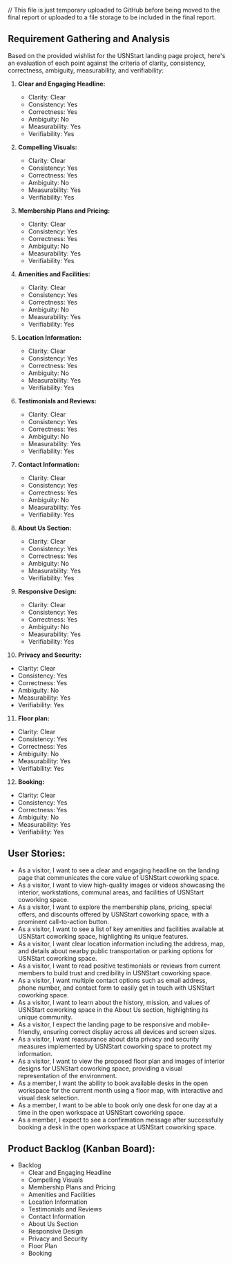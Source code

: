 

// This file is just temporary uploaded to GitHub before being moved to the final report or uploaded to a file storage to be included in the final report.


## Requirement Gathering and Analysis

Based on the provided wishlist for the USNStart landing page project, here's an evaluation of each point against the criteria of clarity, consistency, correctness, ambiguity, measurability, and verifiability:

1. **Clear and Engaging Headline:**
   - Clarity: Clear
   - Consistency: Yes
   - Correctness: Yes
   - Ambiguity: No
   - Measurability: Yes
   - Verifiability: Yes

2. **Compelling Visuals:**
   - Clarity: Clear
   - Consistency: Yes
   - Correctness: Yes
   - Ambiguity: No
   - Measurability: Yes
   - Verifiability: Yes

3. **Membership Plans and Pricing:**
   - Clarity: Clear
   - Consistency: Yes
   - Correctness: Yes
   - Ambiguity: No
   - Measurability: Yes
   - Verifiability: Yes

4. **Amenities and Facilities:**
   - Clarity: Clear
   - Consistency: Yes
   - Correctness: Yes
   - Ambiguity: No
   - Measurability: Yes
   - Verifiability: Yes

5. **Location Information:**
   - Clarity: Clear
   - Consistency: Yes
   - Correctness: Yes
   - Ambiguity: No
   - Measurability: Yes
   - Verifiability: Yes

6. **Testimonials and Reviews:**
   - Clarity: Clear
   - Consistency: Yes
   - Correctness: Yes
   - Ambiguity: No
   - Measurability: Yes
   - Verifiability: Yes

7. **Contact Information:**
   - Clarity: Clear
   - Consistency: Yes
   - Correctness: Yes
   - Ambiguity: No
   - Measurability: Yes
   - Verifiability: Yes

8. **About Us Section:**
   - Clarity: Clear
   - Consistency: Yes
   - Correctness: Yes
   - Ambiguity: No
   - Measurability: Yes
   - Verifiability: Yes

9. **Responsive Design:**
   - Clarity: Clear
   - Consistency: Yes
   - Correctness: Yes
   - Ambiguity: No
   - Measurability: Yes
   - Verifiability: Yes

10. **Privacy and Security:**
   - Clarity: Clear
   - Consistency: Yes
   - Correctness: Yes
   - Ambiguity: No
   - Measurability: Yes
   - Verifiability: Yes

11. **Floor plan:**
   - Clarity: Clear
   - Consistency: Yes
   - Correctness: Yes
   - Ambiguity: No
   - Measurability: Yes
   - Verifiability: Yes

12. **Booking:**
   - Clarity: Clear
   - Consistency: Yes
   - Correctness: Yes
   - Ambiguity: No
   - Measurability: Yes
   - Verifiability: Yes

## User Stories:

- As a visitor, I want to see a clear and engaging headline on the landing page that communicates the core value of USNStart coworking space.
- As a visitor, I want to view high-quality images or videos showcasing the interior, workstations, communal areas, and facilities of USNStart coworking space.
- As a visitor, I want to explore the membership plans, pricing, special offers, and discounts offered by USNStart coworking space, with a prominent call-to-action button.
- As a visitor, I want to see a list of key amenities and facilities available at USNStart coworking space, highlighting its unique features.
- As a visitor, I want clear location information including the address, map, and details about nearby public transportation or parking options for USNStart coworking space.
- As a visitor, I want to read positive testimonials or reviews from current members to build trust and credibility in USNStart coworking space.
- As a visitor, I want multiple contact options such as email address, phone number, and contact form to easily get in touch with USNStart coworking space.
- As a visitor, I want to learn about the history, mission, and values of USNStart coworking space in the About Us section, highlighting its unique community.
- As a visitor, I expect the landing page to be responsive and mobile-friendly, ensuring correct display across all devices and screen sizes.
- As a visitor, I want reassurance about data privacy and security measures implemented by USNStart coworking space to protect my information.
- As a visitor, I want to view the proposed floor plan and images of interior designs for USNStart coworking space, providing a visual representation of the environment.
- As a member, I want the ability to book available desks in the open workspace for the current month using a floor map, with interactive and visual desk selection.
- As a member, I want to be able to book only one desk for one day at a time in the open workspace at USNStart coworking space.
- As a member, I expect to see a confirmation message after successfully booking a desk in the open workspace at USNStart coworking space.

## Product Backlog (Kanban Board):

- Backlog
  - Clear and Engaging Headline
  - Compelling Visuals
  - Membership Plans and Pricing
  - Amenities and Facilities
  - Location Information
  - Testimonials and Reviews
  - Contact Information
  - About Us Section
  - Responsive Design
  - Privacy and Security
  - Floor Plan
  - Booking
